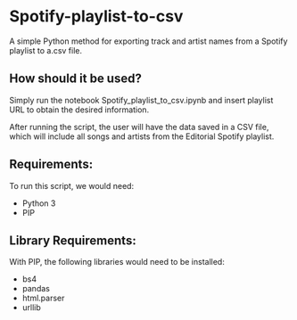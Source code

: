 # Spotify-playlist-to-csv
A simple Python method for exporting track and artist names from a Spotify playlist to a.csv file.

## How should it be used?
Simply run the notebook Spotify_playlist_to_csv.ipynb and insert playlist URL to obtain the desired information.

After running the script, the user will have the data saved in a CSV file, which will include all songs and artists from the Editorial Spotify playlist.

## Requirements:
To run this script, we would need: 
- Python 3
- PIP

## Library Requirements:
With PIP, the following libraries would need to be installed:
- bs4
- pandas 
- html.parser
- urllib
